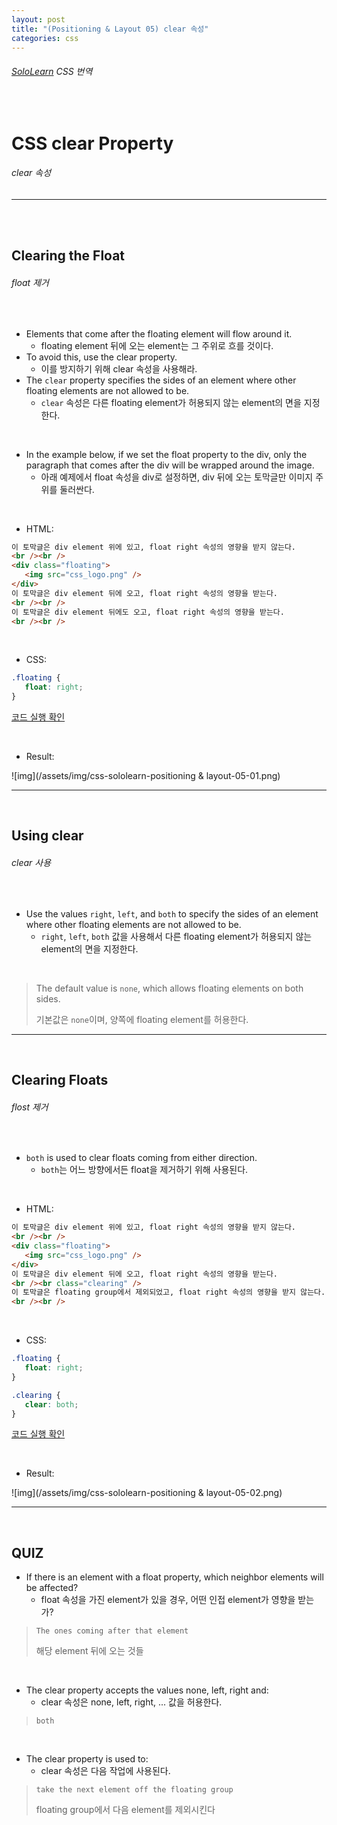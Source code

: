 ```yaml
---
layout: post
title: "(Positioning & Layout 05) clear 속성"
categories: css
---
```


###### [SoloLearn](https://www.sololearn.com/) CSS 번역

<br>

# CSS clear Property

###### clear 속성

------

<br>

<br>

## Clearing the Float

###### float 제거

<br>

- Elements that come after the floating element will flow around it.
  - floating element 뒤에 오는 element는 그 주위로 흐를 것이다.
- To avoid this, use the clear property.
  - 이를 방지하기 위해 clear 속성을 사용해라.
- The `clear` property specifies the sides of an element where other floating elements are not allowed to be.
  - `clear` 속성은 다른 floating element가 허용되지 않는 element의 면을 지정한다.

<br>

- In the example below, if we set the float property to the div, only the paragraph that comes after the div will be wrapped around the image.
  - 아래 예제에서 float 속성을 div로 설정하면, div 뒤에 오는 토막글만 이미지 주위를 둘러싼다.

<br>

- HTML:

```html
이 토막글은 div element 위에 있고, float right 속성의 영향을 받지 않는다.
<br /><br />
<div class="floating">
   <img src="css_logo.png" />
</div>
이 토막글은 div element 뒤에 오고, float right 속성의 영향을 받는다.
<br /><br />
이 토막글은 div element 뒤에도 오고, float right 속성의 영향을 받는다.
<br /><br />
```

<br>

- CSS:

```css
.floating {
   float: right;
}
```

[코드 실행 확인](https://code.sololearn.com/572/#css)

<br>

- Result:

![img](/assets/img/css-sololearn-positioning & layout-05-01.png)

------

<br>

## Using clear

###### clear 사용

<br>

- Use the values `right`, `left`, and `both` to specify the sides of an element where other floating elements are not allowed to be.
  - `right`, `left`, `both` 값을 사용해서 다른 floating element가 허용되지 않는 element의 면을 지정한다.

<br>

> The default value is `none`, which allows floating elements on both sides.
>
> 기본값은 `none`이며, 양쪽에 floating element를 허용한다.

------

<br>

## Clearing Floats

###### flost 제거

<br>

- `both` is used to clear floats coming from either direction.
  - `both`는 어느 방향에서든 float을 제거하기 위해 사용된다.

<br>

- HTML:

```html
이 토막글은 div element 위에 있고, float right 속성의 영향을 받지 않는다.
<br /><br />
<div class="floating">
   <img src="css_logo.png" />
</div>
이 토막글은 div element 뒤에 오고, float right 속성의 영향을 받는다.
<br /><br class="clearing" />
이 토막글은 floating group에서 제외되었고, float right 속성의 영향을 받지 않는다.
<br /><br />
```

<br>

- CSS:

```css
.floating {
   float: right;
}

.clearing {
   clear: both;
}
```

[코드 실행 확인](https://code.sololearn.com/573/#css)

<br>

- Result:

![img](/assets/img/css-sololearn-positioning & layout-05-02.png)

------

<br>

## QUIZ

- If there is an element with a float property, which neighbor elements will be affected?
  - float 속성을 가진 element가 있을 경우, 어떤 인접 element가 영향을 받는가?

> `The ones coming after that element`
>
> 해당 element 뒤에 오는 것들

<br>

- The clear property accepts the values none, left, right and:
  - clear 속성은 none, left, right, ... 값을 허용한다.

> `both`

<br>

- The clear property is used to:
  - clear 속성은 다음 작업에 사용된다.

> `take the next element off the floating group`
>
> floating group에서 다음 element를 제외시킨다

<br>